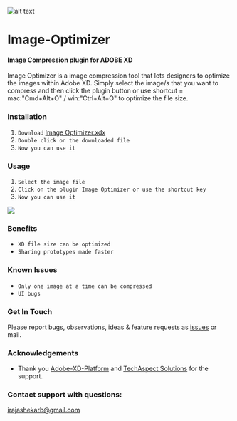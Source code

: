 ![alt text](https://github.com/irajashekarb/Image-Optimizer/blob/master/images/icon.png)

# Image-Optimizer
#### Image Compression plugin for ADOBE XD

Image Optimizer is a image compression tool that lets designers to optimize the images within Adobe XD. Simply select
the image/s that you want to compress and then click the plugin button or use shortcut = mac:"Cmd+Alt+O" / win:"Ctrl+Alt+O" to optimize 
the file size. 

### Installation
1. `Download` [Image Optimizer.xdx](https://github.com/irajashekarb/Image-Optimizer-For-XD/raw/master/Image%20Optimizer.xdx)
2. `Double click on the downloaded file`
3. `Now you can use it`

### Usage
1. `Select the image file`
2. `Click on the plugin Image Optimizer or use the shortcut key`
3. `Now you can use it`

![](https://github.com/irajashekarb/Image-Optimizer-AdobeXD/blob/master/images/Usage.gif)

### Benefits
* `XD file size can be optimized`
* `Sharing prototypes made faster`

### Known Issues
* `Only one image at a time can be compressed`
* `UI bugs`

### Get In Touch
Please report bugs, observations, ideas & feature requests as [issues](https://github.com/irajashekarb/Image-Optimizer/issues) or mail.

### Acknowledgements
* Thank you [Adobe-XD-Platform](https://adobexdplatform.com/plugin-docs/) and [TechAspect Solutions](https://www.tadigital.com/) for the support.

### Contact support with questions: 
irajashekarb@gmail.com


